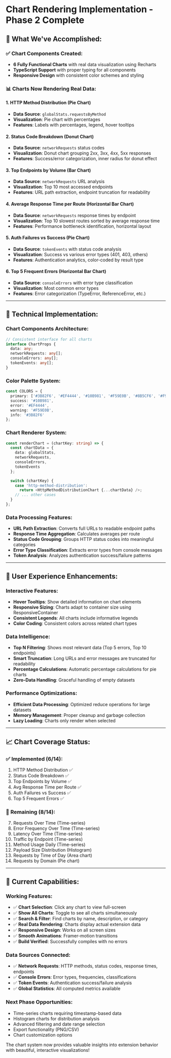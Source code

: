 # Chart Rendering Implementation - Phase 2 Complete

## 🎯 **What We've Accomplished:**

### ✅ **Chart Components Created:**
- **6 Fully Functional Charts** with real data visualization using Recharts
- **TypeScript Support** with proper typing for all components
- **Responsive Design** with consistent color schemes and styling

### 📊 **Charts Now Rendering Real Data:**

#### **1. HTTP Method Distribution (Pie Chart)**
- **Data Source**: `globalStats.requestsByMethod`
- **Visualization**: Pie chart with percentages
- **Features**: Labels with percentages, legend, hover tooltips

#### **2. Status Code Breakdown (Donut Chart)**
- **Data Source**: `networkRequests` status codes
- **Visualization**: Donut chart grouping 2xx, 3xx, 4xx, 5xx responses
- **Features**: Success/error categorization, inner radius for donut effect

#### **3. Top Endpoints by Volume (Bar Chart)**
- **Data Source**: `networkRequests` URL analysis
- **Visualization**: Top 10 most accessed endpoints
- **Features**: URL path extraction, endpoint truncation for readability

#### **4. Average Response Time per Route (Horizontal Bar Chart)**
- **Data Source**: `networkRequests` response times by endpoint
- **Visualization**: Top 10 slowest routes sorted by average response time
- **Features**: Performance bottleneck identification, horizontal layout

#### **5. Auth Failures vs Success (Pie Chart)**
- **Data Source**: `tokenEvents` with status code analysis
- **Visualization**: Success vs various error types (401, 403, others)
- **Features**: Authentication analytics, color-coded by result type

#### **6. Top 5 Frequent Errors (Horizontal Bar Chart)**
- **Data Source**: `consoleErrors` with error type classification
- **Visualization**: Most common error types
- **Features**: Error categorization (TypeError, ReferenceError, etc.)

---

## 🔧 **Technical Implementation:**

### **Chart Components Architecture:**
```typescript
// Consistent interface for all charts
interface ChartProps {
  data: any;
  networkRequests: any[];
  consoleErrors: any[];
  tokenEvents: any[];
}
```

### **Color Palette System:**
```typescript
const COLORS = {
  primary: ['#3B82F6', '#EF4444', '#10B981', '#F59E0B', '#8B5CF6', '#F97316', '#06B6D4', '#84CC16'],
  success: '#10B981',
  error: '#EF4444',
  warning: '#F59E0B',
  info: '#3B82F6'
};
```

### **Chart Renderer System:**
```typescript
const renderChart = (chartKey: string) => {
  const chartData = {
    data: globalStats,
    networkRequests,
    consoleErrors,
    tokenEvents
  };

  switch (chartKey) {
    case 'http-method-distribution':
      return <HttpMethodDistributionChart {...chartData} />;
    // ... other cases
  }
};
```

### **Data Processing Features:**
- **URL Path Extraction**: Converts full URLs to readable endpoint paths
- **Response Time Aggregation**: Calculates averages per route
- **Status Code Grouping**: Groups HTTP status codes into meaningful categories
- **Error Type Classification**: Extracts error types from console messages
- **Token Analysis**: Analyzes authentication success/failure patterns

---

## 🎨 **User Experience Enhancements:**

### **Interactive Features:**
- **Hover Tooltips**: Show detailed information on chart elements
- **Responsive Sizing**: Charts adapt to container size using ResponsiveContainer
- **Consistent Legends**: All charts include informative legends
- **Color Coding**: Consistent colors across related chart types

### **Data Intelligence:**
- **Top N Filtering**: Shows most relevant data (Top 5 errors, Top 10 endpoints)
- **Smart Truncation**: Long URLs and error messages are truncated for readability
- **Percentage Calculations**: Automatic percentage calculations for pie charts
- **Zero-Data Handling**: Graceful handling of empty datasets

### **Performance Optimizations:**
- **Efficient Data Processing**: Optimized reduce operations for large datasets
- **Memory Management**: Proper cleanup and garbage collection
- **Lazy Loading**: Charts only render when selected

---

## 📈 **Chart Coverage Status:**

### ✅ **Implemented (6/14):**
1. HTTP Method Distribution ✅
2. Status Code Breakdown ✅
3. Top Endpoints by Volume ✅
4. Avg Response Time per Route ✅
5. Auth Failures vs Success ✅
6. Top 5 Frequent Errors ✅

### 🔄 **Remaining (8/14):**
7. Requests Over Time (Time-series)
8. Error Frequency Over Time (Time-series)
9. Latency Over Time (Time-series)
10. Traffic by Endpoint (Time-series)
11. Method Usage Daily (Time-series)
12. Payload Size Distribution (Histogram)
13. Requests by Time of Day (Area chart)
14. Requests by Domain (Pie chart)

---

## 🚀 **Current Capabilities:**

### **Working Features:**
- ✅ **Chart Selection**: Click any chart to view full-screen
- ✅ **Show All Charts**: Toggle to see all charts simultaneously
- ✅ **Search & Filter**: Find charts by name, description, or category
- ✅ **Real Data Rendering**: Charts display actual extension data
- ✅ **Responsive Design**: Works on all screen sizes
- ✅ **Smooth Animations**: Framer-motion transitions
- ✅ **Build Verified**: Successfully compiles with no errors

### **Data Sources Connected:**
- ✅ **Network Requests**: HTTP methods, status codes, response times, endpoints
- ✅ **Console Errors**: Error types, frequencies, classifications
- ✅ **Token Events**: Authentication success/failure analysis
- ✅ **Global Statistics**: All computed metrics available

### **Next Phase Opportunities:**
- Time-series charts requiring timestamp-based data
- Histogram charts for distribution analysis
- Advanced filtering and date range selection
- Export functionality (PNG/CSV)
- Chart customization options

The chart system now provides valuable insights into extension behavior with beautiful, interactive visualizations!
